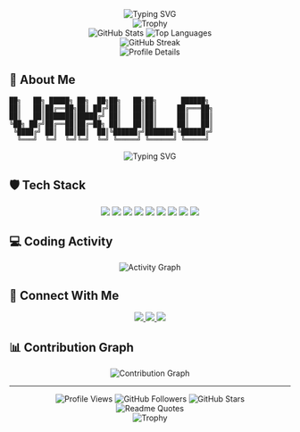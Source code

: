 <div align="center">
  <img src="https://readme-typing-svg.herokuapp.com?font=Fira+Code&pause=1000&color=00FF00&center=true&vCenter=true&width=435&lines=Hello%2C+I'm+Rahul+Raj;A+Full+Stack+Developer;A+Cybersecurity+Enthusiast;Always+Learning+New+Things" alt="Typing SVG" />
</div>

<div align="center">
  <img src="https://github-profile-trophy.vercel.app/?username=rahulraj&theme=darkhub&no-frame=true&column=7&margin-w=15&margin-h=15" alt="Trophy" />
</div>

<div align="center">
  <img src="https://github-readme-stats.vercel.app/api?username=rahulraj&show_icons=true&theme=dark&hide_border=true&bg_color=0D1117&title_color=00FF00&text_color=00FF00&icon_color=00FF00" alt="GitHub Stats" />
  <img src="https://github-readme-stats.vercel.app/api/top-langs/?username=rahulraj&layout=compact&theme=dark&hide_border=true&bg_color=0D1117&title_color=00FF00&text_color=00FF00" alt="Top Languages" />
</div>

<div align="center">
  <img src="https://github-readme-streak-stats.herokuapp.com/?user=rahulraj&theme=dark&hide_border=true&background=0D1117&ring=00FF00&fire=00FF00&currStreakNum=00FF00&sideNums=00FF00&currStreakLabel=00FF00&sideLabels=00FF00&dates=00FF00" alt="GitHub Streak" />
</div>

<div align="center">
  <img src="https://github-profile-summary-cards.vercel.app/api/cards/profile-details?username=rahulraj&theme=dark" alt="Profile Details" />
</div>

## 🚀 About Me
```ascii
██╗   ██╗ █████╗ ██╗  ██╗██╗   ██╗██╗      ██████╗ 
██║   ██║██╔══██╗██║ ██╔╝██║   ██║██║     ██╔═══██╗
██║   ██║███████║█████╔╝ ██║   ██║██║     ██║   ██║
╚██╗ ██╔╝██╔══██║██╔═██╗ ██║   ██║██║     ██║   ██║
 ╚████╔╝ ██║  ██║██║  ██║╚██████╔╝███████╗╚██████╔╝
  ╚═══╝  ╚═╝  ╚═╝╚═╝  ╚═╝ ╚═════╝ ╚══════╝ ╚═════╝ 
```

<div align="center">
  <img src="https://readme-typing-svg.herokuapp.com?font=Fira+Code&pause=1000&color=00FF00&center=true&vCenter=true&width=435&lines=🔒+Cybersecurity+Enthusiast;💻+Full+Stack+Developer;🛠️+Open+Source+Contributor;🌐+Web+Development+Expert" alt="Typing SVG" />
</div>

## 🛡️ Tech Stack
<div align="center">
  <img src="https://img.shields.io/badge/JavaScript-F7DF1E?style=for-the-badge&logo=javascript&logoColor=black" />
  <img src="https://img.shields.io/badge/Python-3776AB?style=for-the-badge&logo=python&logoColor=white" />
  <img src="https://img.shields.io/badge/Java-ED8B00?style=for-the-badge&logo=java&logoColor=white" />
  <img src="https://img.shields.io/badge/React-61DAFB?style=for-the-badge&logo=react&logoColor=black" />
  <img src="https://img.shields.io/badge/Node.js-339933?style=for-the-badge&logo=nodedotjs&logoColor=white" />
  <img src="https://img.shields.io/badge/MongoDB-47A248?style=for-the-badge&logo=mongodb&logoColor=white" />
  <img src="https://img.shields.io/badge/MySQL-4479A1?style=for-the-badge&logo=mysql&logoColor=white" />
  <img src="https://img.shields.io/badge/Docker-2496ED?style=for-the-badge&logo=docker&logoColor=white" />
  <img src="https://img.shields.io/badge/Linux-FCC624?style=for-the-badge&logo=linux&logoColor=black" />
</div>

## 💻 Coding Activity
<div align="center">
  <img src="https://github-readme-activity-graph.vercel.app/graph?username=rahulraj&theme=react-dark&hide_border=true&area=true&area_color=00FF00" alt="Activity Graph" />
</div>

## 🌟 Connect With Me
<div align="center">
  <a href="https://linkedin.com/in/your-profile">
    <img src="https://img.shields.io/badge/LinkedIn-0077B5?style=for-the-badge&logo=linkedin&logoColor=white" />
  </a>
  <a href="https://twitter.com/your-handle">
    <img src="https://img.shields.io/badge/Twitter-1DA1F2?style=for-the-badge&logo=twitter&logoColor=white" />
  </a>
  <a href="https://github.com/rahulraj">
    <img src="https://img.shields.io/badge/GitHub-100000?style=for-the-badge&logo=github&logoColor=white" />
  </a>
</div>

## 📊 Contribution Graph
<div align="center">
  <img src="https://github-readme-contribution-graph.vercel.app/?username=rahulraj&theme=dark&hide_border=true&area=true&area_color=00FF00" alt="Contribution Graph" />
</div>

---
<div align="center">
  <img src="https://komarev.com/ghpvc/?username=rahulraj&color=00FF00&style=flat-square&label=PROFILE+VIEWS" alt="Profile Views" />
  <img src="https://img.shields.io/github/followers/rahulraj?label=Followers&style=social" alt="GitHub Followers" />
  <img src="https://img.shields.io/github/stars/rahulraj?label=Stars&style=social" alt="GitHub Stars" />
</div>

<div align="center">
  <img src="https://quotes-github-readme.vercel.app/api?type=horizontal&theme=dark" alt="Readme Quotes" />
</div>

<div align="center">
  <img src="https://github-profile-trophy.vercel.app/?username=rahulraj&theme=darkhub&no-frame=true&column=7&margin-w=15&margin-h=15" alt="Trophy" />
</div>
